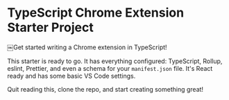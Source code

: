 # TypeScript Chrome Extension Starter Project

￼Get started writing a Chrome extension in TypeScript!

This starter is ready to go. It has everything configured:
TypeScript, Rollup, eslint, Prettier, and even a schema for your
`manifest.json` file. It's React ready and has some basic VS
Code settings.

Quit reading this, clone the repo, and start creating something
great!
